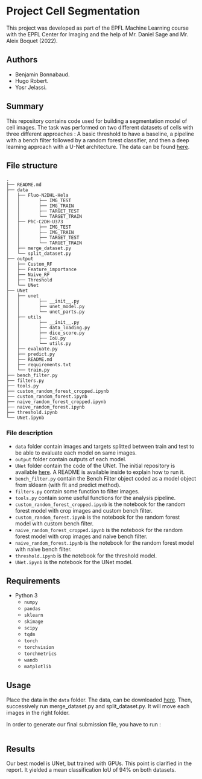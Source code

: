 # Project Cell Segmentation

This project was developed as part of the EPFL Machine Learning course with the EPFL Center for Imaging and the help of Mr. Daniel Sage and Mr. Aleix Boquet (2022).

## Authors
- Benjamin Bonnabaud.
- Hugo Robert.
- Yosr Jelassi.

## Summary
This repository contains code used for building a segmentation model of cell images. The task was performed on two different datasets of cells with three different approaches : A basic threshold to have a baseline, a pipeline with a bench filter followed by a random forest classifier, and then a deep learning approach with a U-Net architecture. The data can be found [here](http://celltrackingchallenge.net/2d-datasets/).

## File structure 
```
.
├── README.md
├── data
│   ├── Fluo-N2DHL-Hela
│   │       ├── IMG_TEST
│   │       ├── IMG_TRAIN
│   │       ├── TARGET_TEST
│   │       └── TARGET_TRAIN
│   ├── PhC-C2DH-U373
│   │       ├── IMG_TEST
│   │       ├── IMG_TRAIN
│   │       ├── TARGET_TEST
│   │       └── TARGET_TRAIN
│   ├── merge_dataset.py
│   └── split_dataset.py
├── output
│   ├── Custom_RF
│   ├── Feature_importance
│   ├── Naive_RF
│   ├── Threshold
│   └── UNet
├── UNet
│   ├── unet
│   │       ├── __init__.py
│   │       ├── unet_model.py
│   │       └── unet_parts.py
│   ├── utils
│   │       ├── __init__.py
│   │       ├── data_loading.py
│   │       ├── dice_score.py
│   │       ├── IoU.py
│   │       └── utils.py
│   ├── evaluate.py
│   ├── predict.py
│   ├── README.md
│   ├── requirements.txt
│   └── train.py
├── bench_filter.py
├── filters.py
├── tools.py
├── custom_random_forest_cropped.ipynb
├── custom_random_forest.ipynb
├── naive_random_forest_cropped.ipynb
├── naive_random_forest.ipynb
├── threshold.ipynb
└── UNet.ipynb

```

### File description

- `data` folder contain images and targets splitted between train and test to be able to evaluate each model on same images.
- `output` folder contain outputs of each model.
- `UNet` folder contain the code of the UNet. The initial repository is available [here](https://github.com/milesial/Pytorch-UNet). A README is available inside to explain how to run it.
- `bench_filter.py` contain the Bench Filter object coded as a model object from sklearn (with fit and predict method).
- `filters.py` contain some function to filter images.
- `tools.py` contain some useful functions for the analysis pipeline.
- `custom_random_forest_cropped.ipynb` is the notebook for the random forest model with crop images and custom bench filter.
- `custom_random_forest.ipynb` is the notebook for the random forest model with custom bench filter.
- `naive_random_forest_cropped.ipynb` is the notebook for the random forest model with crop images and naive bench filter.
- `naive_random_forest.ipynb` is the notebook for the random forest model with naive bench filter.
- `threshold.ipynb` is the notebook for the threshold model.
- `UNet.ipynb` is the notebook for the UNet model.


## Requirements
- Python 3
  - `numpy`
  - `pandas`
  - `sklearn`
  - `skimage`
  - `scipy`
  - `tqdm`
  - `torch`
  - `torchvision`
  - `torchmetrics`
  - `wandb`
  - `matplotlib`

  
## Usage

Place the data in the `data` folder. The data, can be downloaded [here](http://celltrackingchallenge.net/2d-datasets/). Then, successively run merge_dataset.py and split_dataset.py. It will move each images in the right folder.

In order to generate our final submission file, you have to run : 

```

```


## Results
Our best model is UNet, but trained with GPUs. This point is clarified in the report. It yielded a mean classification IoU of 94% on both datasets.